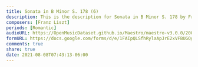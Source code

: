 ```yaml
---
title: Sonata in B Minor S. 178 (6)
description: This is the description for Sonata in B Minor S. 178 by Franz Liszt
composers: [Franz Liszt]
periods: [Romantic]
audioURL: https://OpenMusicDataset.github.io/Maestro/maestro-v3.0.0/2009/MIDI-Unprocessed_21_R1_2009_04_ORIG_MID--AUDIO_21_R1_2009_21_R1_2009_04_WAV.midi
formURL: https://docs.google.com/forms/d/e/1FAIpQLSfhRylaApJrE2xVFBUGQgOblztnZODLmRO7TNYgEFHaowVA3g/viewform
comments: true
share: true
date: 2021-08-08T07:43:13-06:00
---
```

